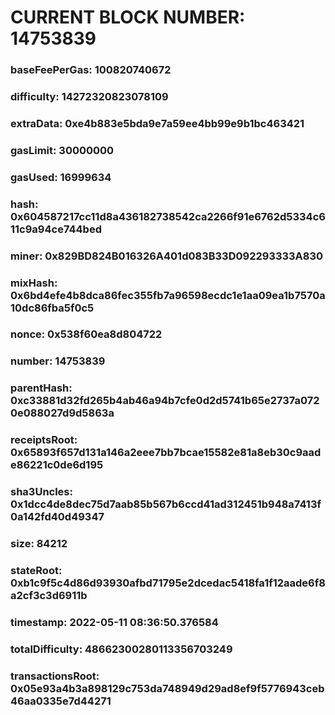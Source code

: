 # CURRENT BLOCK NUMBER: 14753839

### baseFeePerGas: 100820740672
### difficulty: 14272320823078109
### extraData: 0xe4b883e5bda9e7a59ee4bb99e9b1bc463421
### gasLimit: 30000000
### gasUsed: 16999634
### hash: 0x604587217cc11d8a436182738542ca2266f91e6762d5334c611c9a94ce744bed
### miner: 0x829BD824B016326A401d083B33D092293333A830
### mixHash: 0x6bd4efe4b8dca86fec355fb7a96598ecdc1e1aa09ea1b7570a10dc86fba5f0c5
### nonce: 0x538f60ea8d804722
### number: 14753839
### parentHash: 0xc33881d32fd265b4ab46a94b7cfe0d2d5741b65e2737a0720e088027d9d5863a
### receiptsRoot: 0x65893f657d131a146a2eee7bb7bcae15582e81a8eb30c9aade86221c0de6d195
### sha3Uncles: 0x1dcc4de8dec75d7aab85b567b6ccd41ad312451b948a7413f0a142fd40d49347
### size: 84212
### stateRoot: 0xb1c9f5c4d86d93930afbd71795e2dcedac5418fa1f12aade6f8a2cf3c3d6911b
### timestamp: 2022-05-11 08:36:50.376584
### totalDifficulty: 48662300280113356703249
### transactionsRoot: 0x05e93a4b3a898129c753da748949d29ad8ef9f5776943ceb46aa0335e7d44271
